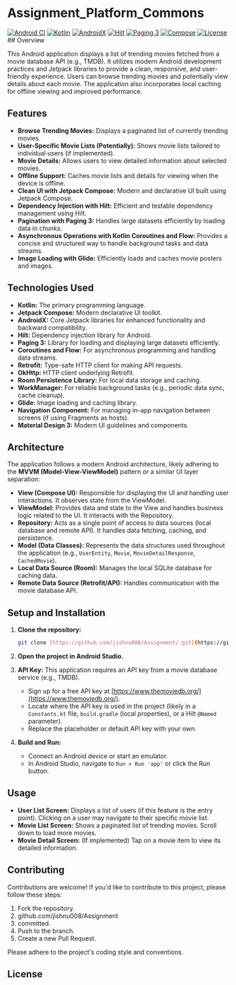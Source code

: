 ﻿# Assignment_Platform_Commons

[![Android CI](https://github.com/your-username/your-repo-name/actions/workflows/android.yml/badge.svg)](https://github.com/jishnu008/Assignment/actions/workflows/android.yml)
[![Kotlin](https://img.shields.io/badge/Kotlin-1.x-blue.svg?style=flat-square&logo=kotlin)](https://kotlinlang.org/)
[![AndroidX](https://img.shields.io/badge/AndroidX-1.x-green.svg?style=flat-square)](https://developer.android.com/jetpack/androidx)
[![Hilt](https://img.shields.io/badge/Hilt-2.x-brightgreen.svg?style=flat-square&logo=android)](https://dagger.dev/hilt/)
[![Paging 3](https://img.shields.io/badge/Paging-3.x-blueviolet.svg?style=flat-square)](https://developer.android.com/topic/libraries/architecture/paging/v3)
[![Compose](https://img.shields.io/badge/Jetpack_Compose-1.x-ff6f00.svg?style=flat-square&logo=android)](https://developer.android.com/jetpack/compose)
[![License](https://img.shields.io/badge/License-Apache_2.0-yellowgreen.svg?style=flat-square)](LICENSE) ## Overview

This Android application displays a list of trending movies fetched from a movie database API (e.g., TMDB). It utilizes modern Android development practices and Jetpack libraries to provide a clean, responsive, and user-friendly experience. Users can browse trending movies and potentially view details about each movie. The application also incorporates local caching for offline viewing and improved performance.

## Features

* **Browse Trending Movies:** Displays a paginated list of currently trending movies.
* **User-Specific Movie Lists (Potentially):** Shows movie lists tailored to individual users (if implemented).
* **Movie Details:** Allows users to view detailed information about selected movies.
* **Offline Support:** Caches movie lists and details for viewing when the device is offline.
* **Clean UI with Jetpack Compose:** Modern and declarative UI built using Jetpack Compose.
* **Dependency Injection with Hilt:** Efficient and testable dependency management using Hilt.
* **Pagination with Paging 3:** Handles large datasets efficiently by loading data in chunks.
* **Asynchronous Operations with Kotlin Coroutines and Flow:** Provides a concise and structured way to handle background tasks and data streams.
* **Image Loading with Glide:** Efficiently loads and caches movie posters and images.

## Technologies Used

* **Kotlin:** The primary programming language.
* **Jetpack Compose:** Modern declarative UI toolkit.
* **AndroidX:** Core Jetpack libraries for enhanced functionality and backward compatibility.
* **Hilt:** Dependency injection library for Android.
* **Paging 3:** Library for loading and displaying large datasets efficiently.
* **Coroutines and Flow:** For asynchronous programming and handling data streams.
* **Retrofit:** Type-safe HTTP client for making API requests.
* **OkHttp:** HTTP client underlying Retrofit.
* **Room Persistence Library:** For local data storage and caching.
* **WorkManager:** For reliable background tasks (e.g., periodic data sync, cache cleanup).
* **Glide:** Image loading and caching library.
* **Navigation Component:** For managing in-app navigation between screens (if using Fragments as hosts).
* **Material Design 3:** Modern UI guidelines and components.

## Architecture

The application follows a modern Android architecture, likely adhering to the **MVVM (Model-View-ViewModel)** pattern or a similar UI layer separation:

* **View (Compose UI):** Responsible for displaying the UI and handling user interactions. It observes state from the ViewModel.
* **ViewModel:** Provides data and state to the View and handles business logic related to the UI. It interacts with the Repository.
* **Repository:** Acts as a single point of access to data sources (local database and remote API). It handles data fetching, caching, and persistence.
* **Model (Data Classes):** Represents the data structures used throughout the application (e.g., `UserEntity`, `Movie`, `MovieDetailResponse`, `CachedMovie`).
* **Local Data Source (Room):** Manages the local SQLite database for caching data.
* **Remote Data Source (Retrofit/API):** Handles communication with the movie database API.

## Setup and Installation

1.  **Clone the repository:**
    ```bash
    git clone [https://github.com/jishnu008/Assignment/.git](https://github.com/jishnu008/Assignment.git)
    ```

2.  **Open the project in Android Studio.**

3.  **API Key:** This application requires an API key from a movie database service (e.g., TMDB).
    * Sign up for a free API key at [https://www.themoviedb.org/](https://www.themoviedb.org/).
    * Locate where the API key is used in the project (likely in a `Constants.kt` file, `build.gradle` (local properties), or a Hilt `@Named` parameter).
    * Replace the placeholder or default API key with your own.

4.  **Build and Run:**
    * Connect an Android device or start an emulator.
    * In Android Studio, navigate to `Run > Run 'app'` or click the Run button.

## Usage

* **User List Screen:** Displays a list of users (if this feature is the entry point). Clicking on a user may navigate to their specific movie list.
* **Movie List Screen:** Shows a paginated list of trending movies. Scroll down to load more movies.
* **Movie Detail Screen:** (If implemented) Tap on a movie item to view its detailed information.

## Contributing

Contributions are welcome! If you'd like to contribute to this project, please follow these steps:

1.  Fork the repository.
2.  github.com/jishnu008/Assignment
3.  committed.
4.  Push to the branch.
5.  Create a new Pull Request.

Please adhere to the project's coding style and conventions.

## License
